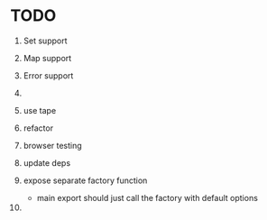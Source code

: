 TODO
====

1. Set support
2. Map support
3. Error support
4. 

1. use tape
2. refactor
3. browser testing
4. update deps
5. expose separate factory function
	- main export should just call the factory with default options
6. 
